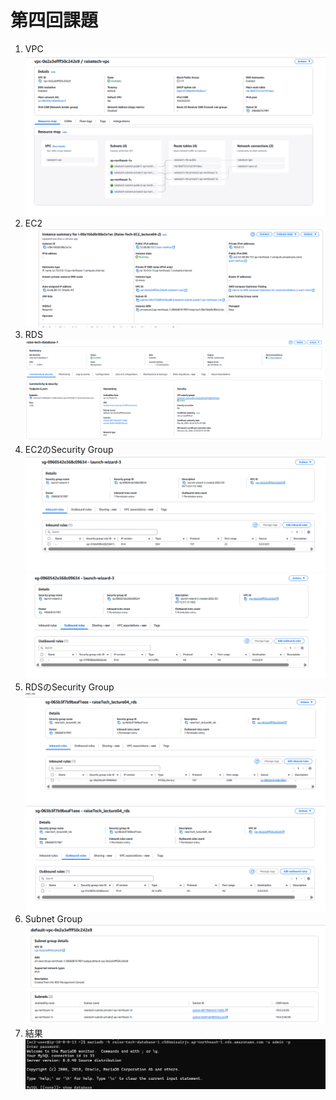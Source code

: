 # 第四回課題
1. VPC
![VPC](screenshots/Common_VPC/Screenshot_20250308-035311.png)
2. EC2
![EC2](screenshots/Common_VPC/Screenshot_20250308-035207.png)
3. RDS
![RDS](screenshots/Common_VPC/Screenshot_20250308-034050.png)
4. EC2のSecurity Group
![SecurityGroup(Inbound)](screenshots/Common_VPC/Screenshot_20250308-034243.png)
![SecurityGroup(Outbound)](screenshots/Common_VPC/Screenshot_20250308-034306.png)
5. RDSのSecurity Group
![SecurityGroup(Inbound)](screenshots/Common_VPC/Screenshot_20250308-034422.png)
![SecurityGroup(Outbound)](screenshots/Common_VPC/Screenshot_20250308-034502.png)
6. Subnet Group
![SubnetGroup](screenshots/Common_VPC/Screenshot_20250308-034928.png)
5. 結果
![結果](screenshots/Common_VPC/Screenshot_20250308-033927.png)
